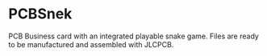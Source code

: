 # PCBSnek
PCB Business card with an integrated playable snake game.
Files are ready to be manufactured and assembled with JLCPCB.
